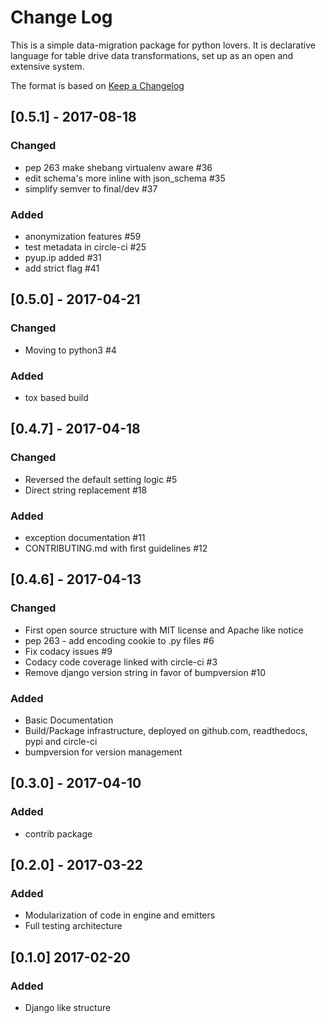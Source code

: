 # Change Log
This is a simple data-migration package for python lovers. It is declarative language for table drive data transformations, set up as an open and extensive system.

The format is based on [Keep a Changelog](http://keepachangelog.com/)

## [0.5.1] - 2017-08-18
### Changed
- pep 263 make shebang virtualenv aware #36
- edit schema's more inline with json_schema #35
- simplify semver to final/dev #37

### Added
- anonymization features #59
- test metadata in circle-ci #25
- pyup.ip added #31
- add strict flag #41


## [0.5.0] - 2017-04-21
### Changed
- Moving to python3 #4

### Added
- tox based build


## [0.4.7] - 2017-04-18
### Changed
- Reversed the default setting logic #5
- Direct string replacement #18

### Added
- exception documentation #11
- CONTRIBUTING.md with first guidelines #12


## [0.4.6] - 2017-04-13
### Changed
- First open source structure with MIT license and Apache like notice
- pep 263 - add encoding cookie to .py files #6
- Fix codacy issues #9
- Codacy code coverage linked with circle-ci #3
- Remove django version string in favor of bumpversion #10

### Added
- Basic Documentation
- Build/Package infrastructure, deployed on github.com, readthedocs, pypi and circle-ci
- bumpversion for version management

## [0.3.0] - 2017-04-10
### Added
- contrib package

## [0.2.0] - 2017-03-22
### Added
- Modularization of code in engine and emitters
- Full testing architecture

## [0.1.0] 2017-02-20
### Added
- Django like structure
